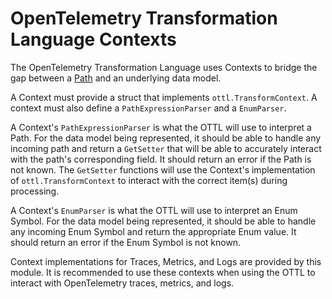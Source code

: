 # OpenTelemetry Transformation Language Contexts

The OpenTelemetry Transformation Language uses Contexts to bridge the gap between a [Path](https://github.com/ydessouky/enms-OTel-collector/tree/main/pkg/ottl#paths) and an underlying data model.

A Context must provide a struct that implements `ottl.TransformContext`.  A context must also define a `PathExpressionParser` and a `EnumParser`.

A Context's `PathExpressionParser` is what the OTTL will use to interpret a Path.  For the data model being represented, it should be able to handle any incoming path and return a `GetSetter` that will be able to accurately interact with the path's corresponding field.  It should return an error if the Path is not known.  The `GetSetter` functions will use the Context's implementation of `ottl.TransformContext` to interact with the correct item(s) during processing.

A Context's `EnumParser` is what the OTTL will use to interpret an Enum Symbol.  For the data model being represented, it should be able to handle any incoming Enum Symbol and return the appropriate Enum value.  It should return an error if the Enum Symbol is not known.  

Context implementations for Traces, Metrics, and Logs are provided by this module.  It is recommended to use these contexts when using the OTTL to interact with OpenTelemetry traces, metrics, and logs. 
